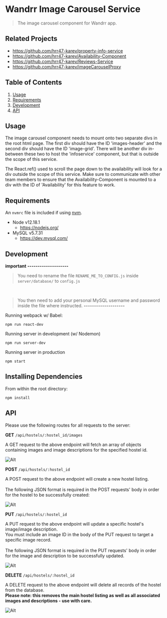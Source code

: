 # Wandrr Image Carousel Service

> The image carousel component for Wandrr app.

## Related Projects

  - https://github.com/hrr47-karev/property-info-service
  - https://github.com/hrr47-karev/Availability-Component
  - https://github.com/hrr47-karev/Reviews-Service
  - https://github.com/hrr47-karev/imageCarouselProxy

## Table of Contents

1. [Usage](#usage)
2. [Requirements](#requirements)
3. [Development](#development)
4. [API](#api)

## Usage

The image carousel component needs to mount onto two separate divs in the root html page. The first div should have the ID 'images-header' and the second div should have the ID 'image-grid'. There will be another div in-between these two to host the 'infoservice' component, but that is outside the scope of this service.

The React.ref() used to scroll the page down to the availability will look for a div outside the scope of this service. Make sure to communicate with other team members to ensure that the Availability-Component is mounted to a div with the ID of 'Availability' for this feature to work.

## Requirements

An `nvmrc` file is included if using [nvm](https://github.com/creationix/nvm).

- Node v12.18.1
  - https://nodejs.org/
- MySQL v5.7.31
  - https://dev.mysql.com/

## Development

**important**
**--------------------**
> You need to rename the file ```RENAME_ME_TO_CONFIG.js``` inside ```server/database/``` to ```config.js```
<br />

> You then need to add your personal MySQL username and password inside the file where instructed.
**--------------------**

Running webpack w/ Babel:

```
npm run react-dev
```

Running server in development (w/ Nodemon)

```
npm run server-dev
```

Running server in production

```
npm start
```

## Installing Dependencies

From within the root directory:

```
npm install
```

## API

Please use the following routes for all requests to the server:

**GET**
```/api/hostels/:hostel_id/images```

A GET request to the above endpoint will fetch an array of objects containing images and image descriptions for the specified hostel id.

![Alt ](/screenshots/GET-request.png?raw=true "GET request sample data")


**POST**
```/api/hostels/:hostel_id```

A POST request to the above endpoint will create a new hostel listing.
<br /><br />The following JSON format is required in the POST requests' body in order for the hostel to be successfully created:

![Alt ](/screenshots/POST-request.png?raw=true "Example JSON body for POST request")


**PUT**
```/api/hostels/:hostel_id```

A PUT request to the above endpoint will update a specific hostel's image/image description.
<br />You must include an image ID in the body of the PUT request to target a specific image record.
<br /><br />The following JSON format is required in the PUT requests' body in order for the image and description to be successfully updated.

![Alt ](/screenshots/PUT-request.png?raw=true "Example JSON body for PUT request")


**DELETE**
```/api/hostels/:hostel_id```

A DELETE request to the above endpoint will delete all records of the hostel from the database.
<br />**Please note: this removes the main hostel listing as well as all associated images and descriptions - use with care.**

![Alt ](/screenshots/DELETE-request.png?raw=true "DELETE request success example")
